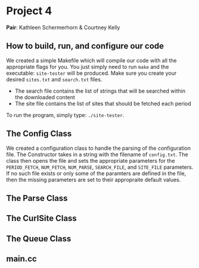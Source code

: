 Project 4
=========

**Pair**: Kathleen Schermerhorn & Courtney Kelly

How to build, run, and configure our code
-----------------------------------------
We created a simple Makefile which will compile our code with all the appropriate flags for you. You just simply need to run `make` and the executable: `site-tester` will be produced. Make sure you create your desired `sites.txt` and `search.txt` files. 

* The search file contains the list of strings that will be searched within the downloaded content
* The site file contains the list of sites that should be fetched each period

To run the program, simply type: `./site-tester`.

The Config Class
----------------
We created a configuration class to handle the parsing of the configuration file. The Constructor takes in a string with the filename of `config.txt`. The class then opens the file and sets the appropriate parameters for the `PERIOD_FETCH`, `NUM_FETCH`, `NUM_PARSE`, `SEARCH_FILE`, and `SITE_FILE` parameters. If no such file exists or only some of the paramters are defined in the file, then the missing parameters are set to their appropraite default values. 

The Parse Class
---------------

The CurlSite Class
------------------

The Queue Class
---------------

main.cc
-------